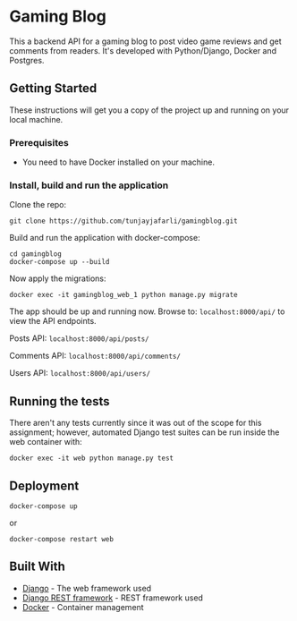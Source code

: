 # Gaming Blog

This a backend API for a gaming blog to post video game reviews and get comments from readers. It's developed with Python/Django, Docker and Postgres.

## Getting Started

These instructions will get you a copy of the project up and running on your local machine.

### Prerequisites

- You need to have Docker installed on your machine.


### Install, build and run the application

Clone the repo:

```
git clone https://github.com/tunjayjafarli/gamingblog.git
```

Build and run the application with docker-compose:

```
cd gamingblog
docker-compose up --build
```

Now apply the migrations:
```
docker exec -it gamingblog_web_1 python manage.py migrate
```

The app should be up and running now. Browse to: `localhost:8000/api/` to view the API endpoints.

Posts API: `localhost:8000/api/posts/`

Comments API: `localhost:8000/api/comments/`

Users API: `localhost:8000/api/users/`


## Running the tests

There aren't any tests currently since it was out of the scope for this assignment; however, automated Django test suites can be run inside the web container with:
```
docker exec -it web python manage.py test
```

## Deployment

```
docker-compose up
```
or
```
docker-compose restart web
```

## Built With

* [Django](https://docs.djangoproject.com/en/2.1/) - The web framework used
* [Django REST framework](https://www.django-rest-framework.org/) - REST framework used
* [Docker](https://docs.docker.com/) - Container management

